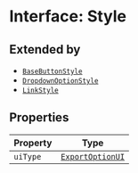 # Interface: Style

## Extended by

- [`BaseButtonStyle`](BaseButtonStyle.md)
- [`DropdownOptionStyle`](DropdownOptionStyle.md)
- [`LinkStyle`](LinkStyle.md)

## Properties

| Property | Type |
| ------ | ------ |
| `uiType` | [`ExportOptionUI`](../enumerations/ExportOptionUI.md) |
